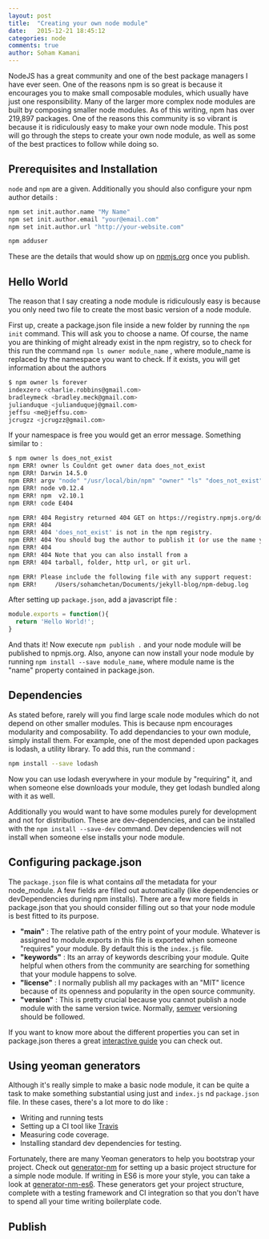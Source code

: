 ```yaml
---
layout: post
title:  "Creating your own node module"
date:   2015-12-21 18:45:12
categories: node
comments: true
author: Soham Kamani
---
```


NodeJS has a great community and one of the best package managers I have ever seen. One of the reasons npm is so great is because it encourages you to make small composable modules, which usually have just one responsibility. Many of the larger more complex node modules are built by composing smaller node modules. As of this writing, npm has over 219,897 packages. One of the reasons this community is so vibrant is because it is ridiculously easy to make your own node module. This post will go through the steps to create your own node module, as well as some of the best practices to follow while doing so.

## Prerequisites and Installation

`node` and `npm` are a given. Additionally you should also configure your npm author details :

```sh
npm set init.author.name "My Name"
npm set init.author.email "your@email.com"
npm set init.author.url "http://your-website.com"

npm adduser
```
These are the details that would show up on [npmjs.org](http://npmjs.org) once you publish.

## Hello World

The reason that I say creating a node module is ridiculously easy is because you only need two file to create the most basic version of a node module.

First up, create a package.json file inside a new folder by running the `npm init` command. This will ask you to choose a name. Of course, the name you are thinking of might already exist in the npm registry, so to check for this run the command `npm ls owner module_name` , where module_name is replaced by the namespace you want to check. If it exists, you will get information about the authors

```sh
$ npm owner ls forever
indexzero <charlie.robbins@gmail.com>
bradleymeck <bradley.meck@gmail.com>
julianduque <julianduquej@gmail.com>
jeffsu <me@jeffsu.com>
jcrugzz <jcrugzz@gmail.com>
```

If your namespace is free you would get an error message. Something similar to :

```sh
$ npm owner ls does_not_exist
npm ERR! owner ls Couldnt get owner data does_not_exist
npm ERR! Darwin 14.5.0
npm ERR! argv "node" "/usr/local/bin/npm" "owner" "ls" "does_not_exist"
npm ERR! node v0.12.4
npm ERR! npm  v2.10.1
npm ERR! code E404

npm ERR! 404 Registry returned 404 GET on https://registry.npmjs.org/does_not_exist
npm ERR! 404
npm ERR! 404 'does_not_exist' is not in the npm registry.
npm ERR! 404 You should bug the author to publish it (or use the name yourself!)
npm ERR! 404
npm ERR! 404 Note that you can also install from a
npm ERR! 404 tarball, folder, http url, or git url.

npm ERR! Please include the following file with any support request:
npm ERR!     /Users/sohamchetan/Documents/jekyll-blog/npm-debug.log
```
After setting up `package.json`, add a javascript file :

```js
module.exports = function(){
  return 'Hello World!';
}
```

And thats it! Now execute `npm publish .` and your node module will be published to npmjs.org. Also, anyone can now install your node module by running `npm install --save module_name`, where module name is the "name" property contained in package.json.

## Dependencies

As stated before, rarely will you find large scale node modules which do not depend on other smaller modules. This is because npm encourages modularity and composability. To add dependancies to your own module, simply install them. For example, one of the most depended upon packages is lodash, a utility library. To add this, run the command :

```sh
npm install --save lodash
```

Now you can use lodash everywhere in your module by "requiring" it, and when someone else downloads your module, they get lodash bundled along with it as well.

Additionally you would want to have some modules purely for development and not for distribution. These are dev-dependencies, and can be installed with the `npm install --save-dev` command. Dev dependencies will not install when someone else installs your node module.

## Configuring package.json

The `package.json` file is what contains *all* the metadata for your node_module. A few fields are filled out automatically (like dependencies or devDependencies during npm installs). There are a few more fields in package.json that you should consider filling out so that your node module is best fitted to its purpose.

- **"main"** : The relative path of the entry point of your module. Whatever is assigned to module.exports in this file is exported when someone "requires" your module. By default this is the `index.js` file.
- **"keywords"** : Its an array of keywords describing your module. Quite helpful when others from the community are searching for something that your module happens to solve.
- **"license"** : I normally publish all my packages with an "MIT" licence because of its openness and popularity in the open source community.
- **"version"** : This is pretty crucial because you cannot publish a node module with the same version twice. Normally, [semver](http://semver.org/) versioning should be followed.

If you want to know more about the different properties you can set in package.json theres a great [interactive guide](http://browsenpm.org/package.json) you can check out.

## Using yeoman generators

Although it's really simple to make a basic node module, it can be quite a task to make something substantial using just and `index.js` nd `package.json` file. In these cases, there's a lot more to do like :

- Writing and running tests
- Setting up a CI tool like [Travis](https://travis-ci.org/)
- Measuring code coverage.
- Installing standard dev dependencies for testing.

Fortunately, there are many Yeoman generators to help you bootstrap your project. Check out [generator-nm](https://github.com/sindresorhus/generator-nm) for setting up a basic project structure for a simple node module. If writing in ES6 is more your style, you can take a look at [generator-nm-es6](https://github.com/sohamkamani/generator-nm-es6). These generators get your project structure, complete with a testing framework and CI integration so that you don't have to spend all your time writing boilerplate code.

## Publish
